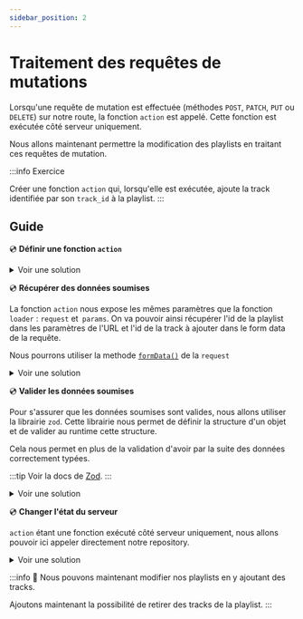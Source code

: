```yaml
---
sidebar_position: 2
---
```


# Traitement des requêtes de mutations

Lorsqu'une requête de mutation est effectuée (méthodes `POST`, `PATCH`, `PUT` ou `DELETE`) sur notre route, la fonction `action` est appelé. Cette fonction est exécutée côté serveur uniquement.

Nous allons maintenant permettre la modification des playlists en traitant ces requêtes de mutation.

:::info Exercice

Créer une fonction `action` qui, lorsqu'elle est exécutée, ajoute la track identifiée par son `track_id` à la playlist.
:::

## Guide

💿 **Définir une fonction `action`**

<details>
  <summary>Voir une solution</summary>

```tsx title="app/routes/_layout.playlists.$id.(edit).tsx"
export const action = () => {};
```

</details>

💿 **Récupérer des données soumises**

La fonction `action` nous expose les mêmes paramètres que la fonction `loader` : `request` et` params`. On va pouvoir ainsi récupérer l'id de la playlist dans les paramètres de l'URL et l'id de la track à ajouter dans le form data de la requête.

Nous pourrons utiliser la methode [`formData()`](https://developer.mozilla.org/en-US/docs/Web/API/Request/formData) de la `request`

<details>
  <summary>Voir une solution</summary>

```tsx title="app/routes/_layout.playlists.$id.(edit).tsx"
// highlight-start
export const action = async ({ request, params: { id = "" } }: ActionArgs) => {
  // highlight-next-line
  const rawFormData = await request.formData();
  // highlight-end
};
```

</details>

💿 **Valider les données soumises**

Pour s'assurer que les données soumises sont valides, nous allons utiliser la librairie `zod`. Cette librairie nous permet de définir la structure d'un objet et de valider au runtime cette structure.

Cela nous permet en plus de la validation d'avoir par la suite des données correctement typées.

:::tip
Voir la docs de [Zod](https://zod.dev/).
:::

<details>
  <summary>Voir une solution</summary>

```tsx title="app/routes/_layout.playlists.$id.(edit).tsx"
// highlight-start
const FormDataRequestSchema = z.object({
  track_id: z.string(),
});
// highlight-end

export const action = async ({ request, params: { id = "" } }: ActionArgs) => {
  const rawFormData = await request.formData();
  // highlight-next-line
  const formData = FormDataRequestSchema.parse(Object.fromEntries(rawFormData));

  return null;
};
```

</details>

💿 **Changer l'état du serveur**

`action` étant une fonction exécuté côté serveur uniquement, nous allons pouvoir ici appeler directement notre repository.

<details>
  <summary>Voir une solution</summary>

```tsx title="app/routes/_layout.playlists.$id.(edit).tsx"
export const action = async ({ request, params: { id = "" } }: ActionArgs) => {
  const rawFormData = await request.formData();
  const formData = FormDataRequestSchema.parse(Object.fromEntries(rawFormData));
  // highlight-next-line
  await playlists.addTrack(id, formData.track_id);
  // highlight-end
  return null;
};
```

</details>

:::info 👏 Nous pouvons maintenant modifier nos playlists en y ajoutant des tracks.

Ajoutons maintenant la possibilité de retirer des tracks de la playlist.
:::
